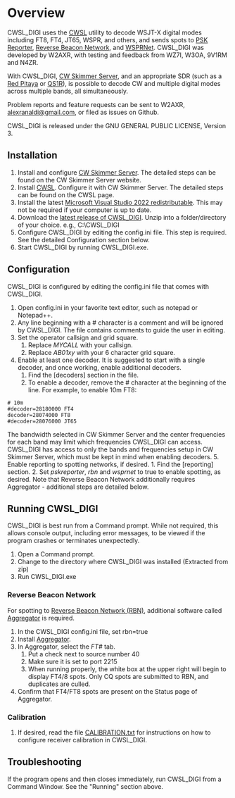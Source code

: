 # Overview #

CWSL_DIGI uses the [CWSL](https://github.com/HrochL/CWSL) utility to decode WSJT-X digital modes including FT8, FT4, JT65, WSPR, and others, and sends spots to [PSK Reporter](https://www.pskreporter.info/pskmap.html), [Reverse Beacon Network](https://www.reversebeacon.net/), and [WSPRNet](https://www.wsprnet.org/drupal/wsprnet/map). CWSL_DIGI was developed by W2AXR, with testing and feedback from WZ7I, W3OA, 9V1RM and N4ZR.

With CWSL_DIGI, [CW Skimmer Server](http://www.dxatlas.com/SkimServer/), and an appropriate SDR (such as a [Red Pitaya](https://redpitaya.com/red-pitaya-for-radio-amateurs-sdr/) or [QS1R](https://www.ab9il.net/software-defined-radio/sdr2.html)), is possible to decode CW and multiple digital modes across multiple bands, all simultaneously.

Problem reports and feature requests can be sent to W2AXR, alexranaldi@gmail.com, or filed as issues on Github.

CWSL_DIGI is released under the GNU GENERAL PUBLIC LICENSE, Version 3.


## Installation ##

1. Install and configure [CW Skimmer Server](http://www.dxatlas.com/SkimServer/). The detailed steps can be found on the CW Skimmer Server website.
2. Install [CWSL](https://github.com/HrochL/CWSL). Configure it with CW Skimmer Server. The detailed steps can be found on the CWSL page.
3. Install the latest [Microsoft Visual Studio 2022 redistributable](https://aka.ms/vs/17/release/vc_redist.x64.exe). This may not be required if your computer is up to date.
4. Download the [latest release of CWSL_DIGI](./bin/CWSL_DIGI-0.85-release.zip). Unzip into a folder/directory of your choice. e.g., C:\CWSL_DIGI
5. Configure CWSL_DIGI by editing the config.ini file. This step is required. See the detailed Configuration section below.
6. Start CWSL_DIGI by running CWSL_DIGI.exe.

## Configuration ##

CWSL_DIGI is configured by editing the config.ini file that comes with CWSL_DIGI. 

1. Open config.ini in your favorite text editor, such as notepad or Notepad++.
2. Any line beginning with a # character is a comment and will be ignored by CWSL_DIGI. The file contains comments to guide the user in editing. 
3. Set the operator callsign and grid square.
    1. Replace *MYCALL* with your callsign.
    2. Replace *AB01xy* with your 6 character grid square.
4. Enable at least one decoder. It is suggested to start with a single decoder, and once working, enable additional decoders.
    1. Find the [decoders] section in the file.
    2. To enable a decoder, remove the # character at the beginning of the line. For example, to enable 10m FT8:
```
# 10m
#decoder=28180000 FT4
decoder=28074000 FT8
#decoder=28076000 JT65
```
The bandwidth selected in CW Skimmer Server and the center frequencies for each band may limit which frequencies CWSL_DIGI can access. CWSL_DIGI has access to only the bands and frequencies setup in CW Skimmer Server, which must be kept in mind when enabling decoders.
5. Enable reporting to spotting networks, if desired.
    1. Find the [reporting] section.
    2. Set *pskreporter*, *rbn* and *wsprnet* to true to enable spotting, as desired. Note that Reverse Beacon Network additionally requires Aggregator - additional steps are detailed below.

## Running CWSL_DIGI ##

CWSL_DIGI is best run from a Command prompt. While not required, this allows console output, including error messages, to be viewed if the program crashes or terminates unexpectedly.

1. Open a Command prompt.
2. Change to the directory where CWSL_DIGI was installed (Extracted from zip)
3. Run CWSL_DIGI.exe


### Reverse Beacon Network ###

For spotting to [Reverse Beacon Network (RBN)](https://www.reversebeacon.net/index.php), additional software called [Aggregator](https://www.reversebeacon.net/pages/Aggregator+34) is required.

1. In the CWSL_DIGI config.ini file, set rbn=true
2. Install [Aggregator](https://www.reversebeacon.net/pages/Aggregator+34).
3. In Aggregator, select the *FT#* tab.
    1. Put a check next to source number 40
    2. Make sure it is set to port 2215
    3. When running properly, the white box at the upper right will begin to display FT4/8 spots. Only CQ spots are submitted to RBN, and duplicates are culled.
5. Confirm that FT4/FT8 spots are present on the Status page of Aggregator.


### Calibration ###

1. If desired, read the file [CALIBRATION.txt](./CALIBRATION.txt) for instructions on how to configure receiver calibration in CWSL_DIGI.


## Troubleshooting ##

If the program opens and then closes immediately, run CWSL_DIGI from a Command Window. See the "Running" section above.

